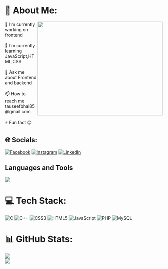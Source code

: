 # 💫 About Me:
<img align="right" width="400px" height="300px" src="https://user-images.githubusercontent.com/74038190/219923809-b86dc415-a0c2-4a38-bc88-ad6cf06395a8.gif">
🔭 I’m currently working on frontend<br><br>🌱 I’m currently learning JavaScript,HTML,CSS<br><br>💬 Ask me about Frontend and backend<br><br>📫 How to reach me tauseefbhai85@gmail.com<br><br>⚡ Fun fact 😍

## 🌐 Socials:
[![Facebook](https://img.shields.io/badge/Facebook-%231877F2.svg?logo=Facebook&logoColor=white)](https://facebook.com/Tauseef%20Khan) [![Instagram](https://img.shields.io/badge/Instagram-%23E4405F.svg?logo=Instagram&logoColor=white)](https://instagram.com/tauseef_khan____07) [![LinkedIn](https://img.shields.io/badge/LinkedIn-%230077B5.svg?logo=linkedin&logoColor=white)](https://linkedin.com/in/Tauseef%20Ahmad) 

## Languages and Tools

<p align="left"> <a href="https://github.com/thinkright20"><img src="https://skillicons.dev/icons?i=c,mysql,vscode,github,css,html,js,python,flask,django"> </a> </p>

# 💻 Tech Stack:
![C](https://img.shields.io/badge/c-%2300599C.svg?style=for-the-badge&logo=c&logoColor=white) ![C++](https://img.shields.io/badge/c++-%2300599C.svg?style=for-the-badge&logo=c%2B%2B&logoColor=white) ![CSS3](https://img.shields.io/badge/css3-%231572B6.svg?style=for-the-badge&logo=css3&logoColor=white) ![HTML5](https://img.shields.io/badge/html5-%23E34F26.svg?style=for-the-badge&logo=html5&logoColor=white) ![JavaScript](https://img.shields.io/badge/javascript-%23323330.svg?style=for-the-badge&logo=javascript&logoColor=%23F7DF1E) ![PHP](https://img.shields.io/badge/php-%23777BB4.svg?style=for-the-badge&logo=php&logoColor=white) ![MySQL](https://img.shields.io/badge/mysql-%2300000f.svg?style=for-the-badge&logo=mysql&logoColor=white)

# 📊 GitHub Stats:
![](https://github-readme-stats.vercel.app/api?username=tauseefahmad143&theme=dark&hide_border=false&include_all_commits=false&count_private=false)<br>
![](https://github-readme-streak-stats.herokuapp.com/?user=tauseefahmad143&theme=dark&hide_border=false)<br>
